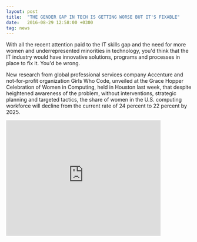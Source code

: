 ```yaml
---
layout: post
title:  "THE GENDER GAP IN TECH IS GETTING WORSE BUT IT'S FIXABLE"
date:   2016-08-29 12:58:00 +0300
tag: news
---
```


With all the recent attention paid to the IT skills gap and the need for more women and underrepresented minorities in technology, you'd think that the IT industry would have innovative solutions, programs and processes in place to fix it. You'd be wrong.
<!--more-->

New research from global professional services company Accenture and not-for-profit organization Girls Who Code, unveiled at the Grace Hopper Celebration of Women in Computing, held in Houston last week, that despite heightened awareness of the problem, without interventions, strategic planning and targeted tactics, the share of women in the U.S. computing workforce will decline from the current rate of 24 percent to 22 percent by 2025.

<iframe width="420" height="315" src="http://www.youtube.com/embed/dQw4w9WgXcQ" frameborder="0" allowfullscreen></iframe>